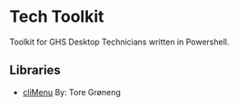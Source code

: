 # Tech Toolkit
Toolkit for GHS Desktop Technicians written in Powershell.

## Libraries
- [cliMenu](https://github.com/torgro/cliMenu) By: Tore Grøneng